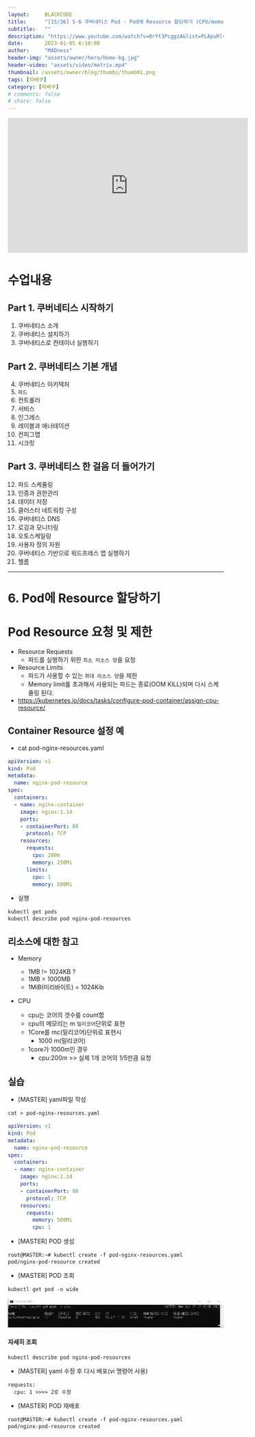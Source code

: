 ```yaml
---
layout:     BLACKCODE
title:      "[15/36] 5-6 쿠버네티스 Pod - Pod에 Resource 할당하기 (CPU/memory requests, limits)"
subtitle:   ""
description: "https://www.youtube.com/watch?v=0rYt3PcggzA&list=PLApuRlvrZKohaBHvXAOhUD-RxD0uQ3z0c&index=10"
date:       2023-01-05 6:10:00
author:     "MADness"
header-img: "assets/owner/hero/home-bg.jpg"
header-video: "assets/video/metrix.mp4"
thumbnail: /assets/owner/blog/thumbs/thumb01.png
tags: [따배쿠]
category: [따배쿠]
# comments: false
# share: false
---
```


<iframe width="560" height="315" 
src="https://www.youtube.com/embed/qEu_znIYCz0?list=PLApuRlvrZKohaBHvXAOhUD-RxD0uQ3z0c" 
title="[따배쿠] 5-5 쿠버네티스 Pod - static Pod(feat. kubelet daemon)" 
frameborder="0" allow="accelerometer; autoplay; clipboard-write; encrypted-media; gyroscope; picture-in-picture; web-share" allowfullscreen></iframe>

# 수업내용
## Part 1. 쿠버네티스 시작하기
1. 쿠버네티스 소개
2. 쿠버네티스 설치하기
3. 쿠버네티스로 컨테이너 실행하기
## Part 2. 쿠버네티스 기본 개념
4. 쿠버네티스 아키텍처
5. `파드`
6. 컨트롤러
7. 서비스
8. 인그레스
9. 레이블과 애너테이션
10. 컨피그맵
11. 시크릿 
## Part 3. 쿠버네티스 한 걸음 더 들어가기
12. 파드 스케쥴링
13. 인증과 권한관리
14. 데이터 저장
15. 클러스터 네트워킹 구성
16. 쿠버네티스 DNS
17. 로깅과 모니터링
18. 오토스케일링
19. 사용자 정의 자원
20. 쿠버네티스 기반으로 워드프레스 앱 실행하기
21. 헬름 

---

# 6. Pod에 Resource 할당하기

# Pod Resource 요청 및 제한
- Resource Requests
    - 파드를 실행하기 위한 `최소 리소스 양`을 요청
- Resource Limits
    - 파드가 사용할 수 있는 `최대 리소스 양`을 제한
    - Memory limit를 초과해서 사용되는 파드는 종료(OOM KILL)되며 다시 스케쥴링 된다.
- https://kubernetes.io/docs/tasks/configure-pod-container/assign-cpu-resource/

## Container Resource 설정 예
- cat pod-nginx-resources.yaml

```yaml
apiVersion: v1
kind: Pod
metadata:
  name: nginx-pod-resource
spec:
  containers:
  - name: nginx-container
    image: nginx:1.14
    ports:
    - containerPort: 80
      protocol: TCP
    resources:
      requests:
        cpu: 200m
        memory: 250Mi
      limits:
        cpu: 1
        memory: 500Mi
```

- 실행
 
```shell
kubectl get pods
kubectl describe pod nginx-pod-resources
```

## 리소스에 대한 참고
- Memory
    - 1MB != 1024KB ?
    - 1MB = 1000MB
    - 1MiB(미리바이트) = 1024Kib

- CPU
    - cpu는 코어의 갯수를 count함
    - cpu의 메모리는 m `밀리코어`단위로 표현
    - 1Core를 mc(밀리코어)단위로 표현시
        - 1000 m(밀리코어)
    - 1core가 1000m인 경우 
        - cpu:200m >> 실제 1개 코어의 1/5만큼 요청

## 실습
- [MASTER] yaml파일 작성
 
```shell
cat > pod-nginx-resources.yaml
```

```yaml
apiVersion: v1
kind: Pod
metadata:
  name: nginx-pod-resource
spec:
  containers:
  - name: nginx-container
    image: nginx:1.14
    ports:
    - containerPort: 80
      protocol: TCP
    resources:
      requests:
        memory: 500Mi
        cpu: 1
```

- [MASTER] POD 생성

```shell
root@MASTER:~# kubectl create -f pod-nginx-resources.yaml
pod/nginx-pod-resource created
```

- [MASTER] POD 조회
 
```shell
kubectl get pod -o wide
```
![img](/assets/category/Kubernetes/2023/07/17-03.PNG)

#### 자세히 조회
```shell
kubectl describe pod nginx-pod-resources
```

- [MASTER] yaml 수정 후 다시 배포(vi 명령어 사용)
```shell
requests:
  cpu: 1 >>>> 2로 수정
```

- [MASTER] POD 재배포
```shell
root@MASTER:~# kubectl create -f pod-nginx-resources.yaml
pod/nginx-pod-resource created
```